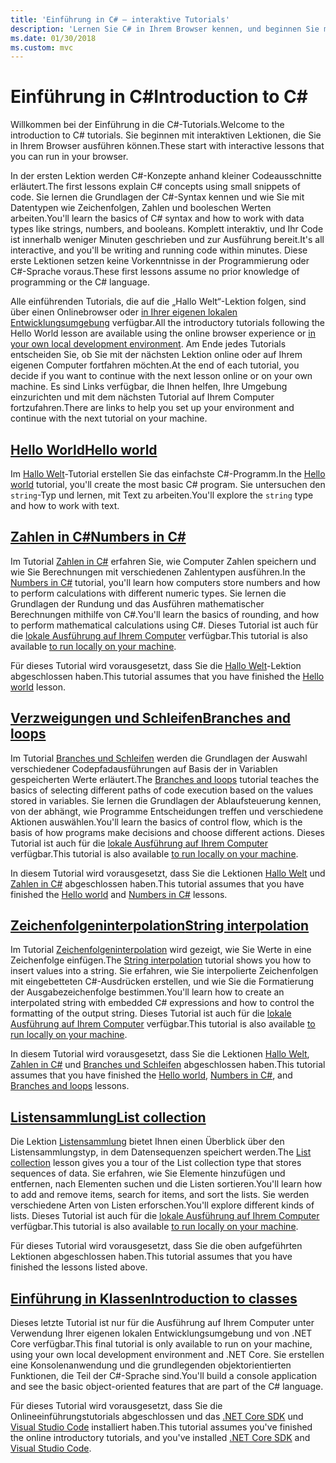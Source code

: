 ```yaml
---
title: 'Einführung in C# – interaktive Tutorials'
description: 'Lernen Sie C# in Ihrem Browser kennen, und beginnen Sie mit Ihrer eigenen Entwicklungsumgebung'
ms.date: 01/30/2018
ms.custom: mvc
---
```

# <a name="introduction-to-c"></a><span data-ttu-id="d86dc-103">Einführung in C\#</span><span class="sxs-lookup"><span data-stu-id="d86dc-103">Introduction to C\#</span></span>

<span data-ttu-id="d86dc-104">Willkommen bei der Einführung in die C#-Tutorials.</span><span class="sxs-lookup"><span data-stu-id="d86dc-104">Welcome to the introduction to C# tutorials.</span></span> <span data-ttu-id="d86dc-105">Sie beginnen mit interaktiven Lektionen, die Sie in Ihrem Browser ausführen können.</span><span class="sxs-lookup"><span data-stu-id="d86dc-105">These start with interactive lessons that you can run in your browser.</span></span>

<span data-ttu-id="d86dc-106">In der ersten Lektion werden C#-Konzepte anhand kleiner Codeausschnitte erläutert.</span><span class="sxs-lookup"><span data-stu-id="d86dc-106">The first lessons explain C# concepts using small snippets of code.</span></span> <span data-ttu-id="d86dc-107">Sie lernen die Grundlagen der C#-Syntax kennen und wie Sie mit Datentypen wie Zeichenfolgen, Zahlen und booleschen Werten arbeiten.</span><span class="sxs-lookup"><span data-stu-id="d86dc-107">You'll learn the basics of C# syntax and how to work with data types like strings, numbers, and booleans.</span></span> <span data-ttu-id="d86dc-108">Komplett interaktiv, und Ihr Code ist innerhalb weniger Minuten geschrieben und zur Ausführung bereit.</span><span class="sxs-lookup"><span data-stu-id="d86dc-108">It's all interactive, and you'll be writing and running code within minutes.</span></span> <span data-ttu-id="d86dc-109">Diese erste Lektionen setzen keine Vorkenntnisse in der Programmierung oder C#-Sprache voraus.</span><span class="sxs-lookup"><span data-stu-id="d86dc-109">These first lessons assume no prior knowledge of programming or the C# language.</span></span>

<span data-ttu-id="d86dc-110">Alle einführenden Tutorials, die auf die „Hallo Welt“-Lektion folgen, sind über einen Onlinebrowser oder [in Ihrer eigenen lokalen Entwicklungsumgebung](local-environment.md) verfügbar.</span><span class="sxs-lookup"><span data-stu-id="d86dc-110">All the introductory tutorials following the Hello World lesson are available using the online browser experience or [in your own local development environment](local-environment.md).</span></span> <span data-ttu-id="d86dc-111">Am Ende jedes Tutorials entscheiden Sie, ob Sie mit der nächsten Lektion online oder auf Ihrem eigenen Computer fortfahren möchten.</span><span class="sxs-lookup"><span data-stu-id="d86dc-111">At the end of each tutorial, you decide if you want to continue with the next lesson online or on your own machine.</span></span> <span data-ttu-id="d86dc-112">Es sind Links verfügbar, die Ihnen helfen, Ihre Umgebung einzurichten und mit dem nächsten Tutorial auf Ihrem Computer fortzufahren.</span><span class="sxs-lookup"><span data-stu-id="d86dc-112">There are links to help you set up your environment and continue with the next tutorial on your machine.</span></span>

## <a name="hello-worldhello-worldyml"></a>[<span data-ttu-id="d86dc-113">Hello World</span><span class="sxs-lookup"><span data-stu-id="d86dc-113">Hello world</span></span>](hello-world.yml)

<span data-ttu-id="d86dc-114">Im [Hallo Welt](hello-world.yml)-Tutorial erstellen Sie das einfachste C#-Programm.</span><span class="sxs-lookup"><span data-stu-id="d86dc-114">In the [Hello world](hello-world.yml) tutorial, you'll create the most basic C# program.</span></span> <span data-ttu-id="d86dc-115">Sie untersuchen den `string`-Typ und lernen, mit Text zu arbeiten.</span><span class="sxs-lookup"><span data-stu-id="d86dc-115">You'll explore the `string` type and how to work with text.</span></span>

## <a name="numbers-in-cnumbers-in-csharpyml"></a>[<span data-ttu-id="d86dc-116">Zahlen in C#</span><span class="sxs-lookup"><span data-stu-id="d86dc-116">Numbers in C#</span></span>](numbers-in-csharp.yml)

<span data-ttu-id="d86dc-117">Im Tutorial [Zahlen in C#](numbers-in-csharp.yml) erfahren Sie, wie Computer Zahlen speichern und wie Sie Berechnungen mit verschiedenen Zahlentypen ausführen.</span><span class="sxs-lookup"><span data-stu-id="d86dc-117">In the [Numbers in C#](numbers-in-csharp.yml) tutorial, you'll learn how computers store numbers and how to perform calculations with different numeric types.</span></span> <span data-ttu-id="d86dc-118">Sie lernen die Grundlagen der Rundung und das Ausführen mathematischer Berechnungen mithilfe von C#.</span><span class="sxs-lookup"><span data-stu-id="d86dc-118">You'll learn the basics of rounding, and how to perform mathematical calculations using C#.</span></span> <span data-ttu-id="d86dc-119">Dieses Tutorial ist auch für die [lokale Ausführung auf Ihrem Computer](numbers-in-csharp-local.md) verfügbar.</span><span class="sxs-lookup"><span data-stu-id="d86dc-119">This tutorial is also available [to run locally on your machine](numbers-in-csharp-local.md).</span></span>

<span data-ttu-id="d86dc-120">Für dieses Tutorial wird vorausgesetzt, dass Sie die [Hallo Welt](hello-world.yml)-Lektion abgeschlossen haben.</span><span class="sxs-lookup"><span data-stu-id="d86dc-120">This tutorial assumes that you have finished the [Hello world](hello-world.yml) lesson.</span></span>

## <a name="branches-and-loopsbranches-and-loopsyml"></a>[<span data-ttu-id="d86dc-121">Verzweigungen und Schleifen</span><span class="sxs-lookup"><span data-stu-id="d86dc-121">Branches and loops</span></span>](branches-and-loops.yml)

<span data-ttu-id="d86dc-122">Im Tutorial [Branches und Schleifen](branches-and-loops.yml) werden die Grundlagen der Auswahl verschiedener Codepfadausführungen auf Basis der in Variablen gespeicherten Werte erläutert.</span><span class="sxs-lookup"><span data-stu-id="d86dc-122">The [Branches and loops](branches-and-loops.yml) tutorial teaches the basics of selecting different paths of code execution based on the values stored in variables.</span></span> <span data-ttu-id="d86dc-123">Sie lernen die Grundlagen der Ablaufsteuerung kennen, von der abhängt, wie Programme Entscheidungen treffen und verschiedene Aktionen auswählen.</span><span class="sxs-lookup"><span data-stu-id="d86dc-123">You'll learn the basics of control flow, which is the basis of how programs make decisions and choose different actions.</span></span> <span data-ttu-id="d86dc-124">Dieses Tutorial ist auch für die [lokale Ausführung auf Ihrem Computer](branches-and-loops-local.md) verfügbar.</span><span class="sxs-lookup"><span data-stu-id="d86dc-124">This tutorial is also available [to run locally on your machine](branches-and-loops-local.md).</span></span>

<span data-ttu-id="d86dc-125">In diesem Tutorial wird vorausgesetzt, dass Sie die Lektionen [Hallo Welt](hello-world.yml) und [Zahlen in C#](numbers-in-csharp.yml) abgeschlossen haben.</span><span class="sxs-lookup"><span data-stu-id="d86dc-125">This tutorial assumes that you have finished the [Hello world](hello-world.yml) and [Numbers in C#](numbers-in-csharp.yml) lessons.</span></span>

## <a name="string-interpolationinterpolated-stringsyml"></a>[<span data-ttu-id="d86dc-126">Zeichenfolgeninterpolation</span><span class="sxs-lookup"><span data-stu-id="d86dc-126">String interpolation</span></span>](interpolated-strings.yml)

<span data-ttu-id="d86dc-127">Im Tutorial [Zeichenfolgeninterpolation](interpolated-strings.yml) wird gezeigt, wie Sie Werte in eine Zeichenfolge einfügen.</span><span class="sxs-lookup"><span data-stu-id="d86dc-127">The [String interpolation](interpolated-strings.yml) tutorial shows you how to insert values into a string.</span></span> <span data-ttu-id="d86dc-128">Sie erfahren, wie Sie interpolierte Zeichenfolgen mit eingebetteten C#-Ausdrücken erstellen, und wie Sie die Formatierung der Ausgabezeichenfolge bestimmen.</span><span class="sxs-lookup"><span data-stu-id="d86dc-128">You'll learn how to create an interpolated string with embedded C# expressions and how to control the formatting of the output string.</span></span> <span data-ttu-id="d86dc-129">Dieses Tutorial ist auch für die [lokale Ausführung auf Ihrem Computer](interpolated-strings-local.md) verfügbar.</span><span class="sxs-lookup"><span data-stu-id="d86dc-129">This tutorial is also available [to run locally on your machine](interpolated-strings-local.md).</span></span>

<span data-ttu-id="d86dc-130">In diesem Tutorial wird vorausgesetzt, dass Sie die Lektionen [Hallo Welt](hello-world.yml), [Zahlen in C#](numbers-in-csharp.yml) und [Branches und Schleifen](branches-and-loops.yml) abgeschlossen haben.</span><span class="sxs-lookup"><span data-stu-id="d86dc-130">This tutorial assumes that you have finished the [Hello world](hello-world.yml), [Numbers in C#](numbers-in-csharp.yml), and [Branches and loops](branches-and-loops.yml) lessons.</span></span>

## <a name="list-collectionlist-collectionyml"></a>[<span data-ttu-id="d86dc-131">Listensammlung</span><span class="sxs-lookup"><span data-stu-id="d86dc-131">List collection</span></span>](list-collection.yml)

<span data-ttu-id="d86dc-132">Die Lektion [Listensammlung](list-collection.yml) bietet Ihnen einen Überblick über den Listensammlungstyp, in dem Datensequenzen speichert werden.</span><span class="sxs-lookup"><span data-stu-id="d86dc-132">The [List collection](list-collection.yml) lesson gives you a tour of the List collection type that stores sequences of data.</span></span> <span data-ttu-id="d86dc-133">Sie erfahren, wie Sie Elemente hinzufügen und entfernen, nach Elementen suchen und die Listen sortieren.</span><span class="sxs-lookup"><span data-stu-id="d86dc-133">You'll learn how to add and remove items, search for items, and sort the lists.</span></span> <span data-ttu-id="d86dc-134">Sie werden verschiedene Arten von Listen erforschen.</span><span class="sxs-lookup"><span data-stu-id="d86dc-134">You'll explore different kinds of lists.</span></span> <span data-ttu-id="d86dc-135">Dieses Tutorial ist auch für die [lokale Ausführung auf Ihrem Computer](arrays-and-collections.md) verfügbar.</span><span class="sxs-lookup"><span data-stu-id="d86dc-135">This tutorial is also available [to run locally on your machine](arrays-and-collections.md).</span></span>

<span data-ttu-id="d86dc-136">Für dieses Tutorial wird vorausgesetzt, dass Sie die oben aufgeführten Lektionen abgeschlossen haben.</span><span class="sxs-lookup"><span data-stu-id="d86dc-136">This tutorial assumes that you have finished the lessons listed above.</span></span>

## <a name="introduction-to-classesintroduction-to-classesmd"></a>[<span data-ttu-id="d86dc-137">Einführung in Klassen</span><span class="sxs-lookup"><span data-stu-id="d86dc-137">Introduction to classes</span></span>](introduction-to-classes.md)

<span data-ttu-id="d86dc-138">Dieses letzte Tutorial ist nur für die Ausführung auf Ihrem Computer unter Verwendung Ihrer eigenen lokalen Entwicklungsumgebung und von .NET Core verfügbar.</span><span class="sxs-lookup"><span data-stu-id="d86dc-138">This final tutorial is only available to run on your machine, using your own local development environment and .NET Core.</span></span>
<span data-ttu-id="d86dc-139">Sie erstellen eine Konsolenanwendung und die grundlegenden objektorientierten Funktionen, die Teil der C#-Sprache sind.</span><span class="sxs-lookup"><span data-stu-id="d86dc-139">You'll build a console application and see the basic object-oriented features that are part of the C# language.</span></span>

<span data-ttu-id="d86dc-140">Für dieses Tutorial wird vorausgesetzt, dass Sie die Onlineeinführungstutorials abgeschlossen und das [.NET Core SDK](https://www.microsoft.com/net/download) und [Visual Studio Code](https://code.visualstudio.com/) installiert haben.</span><span class="sxs-lookup"><span data-stu-id="d86dc-140">This tutorial assumes you've finished the online introductory tutorials, and you've installed [.NET Core SDK](https://www.microsoft.com/net/download) and [Visual Studio Code](https://code.visualstudio.com/).</span></span>